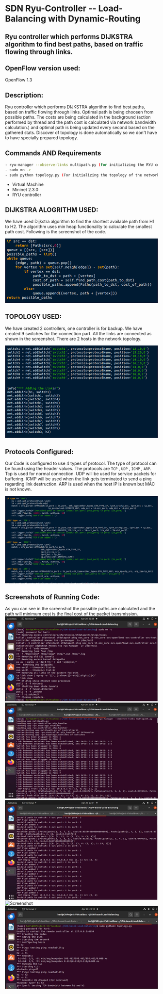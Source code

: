 # SDN Ryu-Controller -- Load-Balancing with Dynamic-Routing
Ryu controller which performs DIJKSTRA algorithm to find best paths, based on traffic flowing through links.
---
## OpenFlow version used: 
OpenFlow 1.3 

## Description:
Ryu controller which performs DIJKSTRA algorithm to find best paths, based on traffic flowing through links. Optimal path is being choosen from possible paths. The costs are being calculated in the background (action performed by thread and the path cost is calculated via network bandwidth calculation.) and optimal path is being updated every second based on the gathered stats. Discover of topology is done automatically so we don't have to have specially prepared topology. 

## Commands AND Requirements
```bash
- ryu-manager --observe-links multipath.py (for initializing the RYU controller)
- sudo mn -c
- sudo python topology.py (For initializing the topology of the network)
```
- Virtual Machine
- Mininet 2.3.0
- RYU controller


## DIJKSTRA ALOGRITHM USED:

We have used Dijkstra algorithm to find the shortest available path from H1 to H2. The algorithm uses min heap functionality to calculate the smallest path cost. Following is the screenshot of the code.

![Screenshot](https://github.com/Sotejaswini/SDN-based-Load-Balancing/blob/main/SDN-based-Load-Balancing/Algorithms/dijkstra.png?raw=true)

## TOPOLOGY USED:

We have created 2 controllers, one controller is for backup. We have created 9 switches for the connection part. All the links are connected as shown in the screenshot. There are 2 hosts in the network topology.

![Screenshot](https://github.com/Sotejaswini/SDN-based-Load-Balancing/blob/main/SDN-based-Load-Balancing/Algorithms/topology.png?raw=true)

## Protocols Configured:

Our Code is configured to use 4 types of protocol. The type of protocol can be found using the header values. The protocols are ``TCP`` , ``UDP`` , ``ICMP`` , ``ARP``. Tcp is used for normal connection. UDP will be used for service packets for buffering. ICMP will be used when the link gets terminated to send a ping regarding link destruction. ARP is used when the host IP is known but MAC is not known.

![Screenshot](https://github.com/Sotejaswini/SDN-based-Load-Balancing/blob/main/SDN-based-Load-Balancing/Algorithms/protocols.png?raw=true)


## Screenshots of Running Code:
As you can see in the screenshot the possible paths are calculated and the path will minimum cost is the final cost of the packet transmission.
![Screenshot](https://github.com/Sotejaswini/SDN-based-Load-Balancing/blob/main/SDN-based-Load-Balancing/Mininet-basictools/screenshot1.jpg?raw=true)
![Screenshot](https://github.com/Sotejaswini/SDN-based-Load-Balancing/blob/main/SDN-based-Load-Balancing/Mininet-basictools/screenshot2.jpg?raw=true)
![Screenshot](https://github.com/Sotejaswini/SDN-based-Load-Balancing/blob/main/SDN-based-Load-Balancing/Mininet-basictools/screenshot3.jpg?raw=true)
![Screenshot](https://github.com/Sotejaswini/SDN-based-Load-Balancing/blob/main/SN-based-Load-Balancing/Mininet-basictools/screenshot4.jpg?raw=true)
![Screenshot](https://github.com/Sotejaswini/SDN-based-Load-Balancing/blob/main/SDN-based-Load-Balancing/Mininet-basictools/screenshot5.jpg?raw=true)

